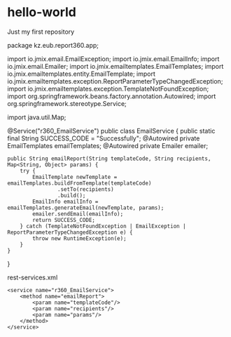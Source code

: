 # hello-world
Just my first repository

package kz.eub.report360.app;

import io.jmix.email.EmailException;
import io.jmix.email.EmailInfo;
import io.jmix.email.Emailer;
import io.jmix.emailtemplates.EmailTemplates;
import io.jmix.emailtemplates.entity.EmailTemplate;
import io.jmix.emailtemplates.exception.ReportParameterTypeChangedException;
import io.jmix.emailtemplates.exception.TemplateNotFoundException;
import org.springframework.beans.factory.annotation.Autowired;
import org.springframework.stereotype.Service;

import java.util.Map;

@Service("r360_EmailService")
public class EmailService {
    public static final String SUCCESS_CODE = "Successfully";
    @Autowired
    private EmailTemplates emailTemplates;
    @Autowired
    private Emailer emailer;

    public String emailReport(String templateCode, String recipients, Map<String, Object> params) {
        try {
            EmailTemplate newTemplate = emailTemplates.buildFromTemplate(templateCode)
                    .setTo(recipients)
                    .build();
            EmailInfo emailInfo = emailTemplates.generateEmail(newTemplate, params);
            emailer.sendEmail(emailInfo);
            return SUCCESS_CODE;
        } catch (TemplateNotFoundException | EmailException | ReportParameterTypeChangedException e) {
            throw new RuntimeException(e);
        }
    }
}

rest-services.xml
<?xml version="1.0" encoding="UTF-8"?>
<services xmlns="http://jmix.io/schema/rest/services">
    <service name="r360_EmailReportsService">
        <method name="emailFisRsReport">
            <param name="templateCode"/>
            <param name="date"/>
            <param name="recipients"/>
        </method>
    </service>

    <service name="r360_EmailService">
        <method name="emailReport">
            <param name="templateCode"/>
            <param name="recipients"/>
            <param name="params"/>
        </method>
    </service>
</services>

